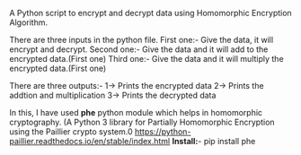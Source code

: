 A Python script to encrypt and decrypt data using Homomorphic Encryption Algorithm.

There are three inputs in the python file.
First one:- Give the data, it will encrypt and decrypt.
Second one:- Give the data and it will add to the encrypted data.(First one)
Third one:- Give the data and it will multiply the encrypted data.(First one)

There are three outputs:-
1-> Prints the encrypted data
2-> Prints the addtion and multiplication
3-> Prints the decrypted data

In this, I have used **phe** python module which helps in homomorphic cryptography. (A Python 3 library for Partially Homomorphic Encryption using the Paillier crypto system.0
https://python-paillier.readthedocs.io/en/stable/index.html
**Install:**- pip install phe
